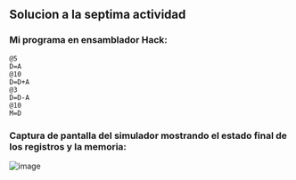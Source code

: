 ## Solucion a la septima actividad  
### Mi programa en ensamblador Hack:  
```
@5
D=A
@10
D=D+A
@3
D=D-A
@10
M=D
```
### Captura de pantalla del simulador mostrando el estado final de los registros y la memoria:  
![image](https://github.com/user-attachments/assets/ef902ec7-dc73-4aa0-87df-69c0e36519f7)
